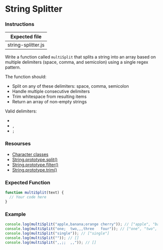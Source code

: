 # String Splitter

### Instructions

| Expected file            |
| ------------------------ |
| string-splitter.js |

Write a function called `multiSplit` that splits a string into an array based on multiple delimiters (space, comma, and semicolon) using a single regex pattern.

The function should:

- Split on any of these delimiters: space, comma, semicolon
- Handle multiple consecutive delimiters
- Trim whitespace from resulting items
- Return an array of non-empty strings

Valid delimiters: 
- ` `
- `,`
- `;`

### Resourses

- [Character classes](https://developer.mozilla.org/en-US/docs/Web/JavaScript/Guide/Regular_expressions/Character_classes)
- [String.prototype.split()](https://developer.mozilla.org/en-US/docs/Web/JavaScript/Reference/Global_Objects/String/split)
- [String.prototype.filter()](https://developer.mozilla.org/en-US/docs/Web/JavaScript/Reference/Global_Objects/String/filter)
- [String.prototype.trim()](https://developer.mozilla.org/en-US/docs/Web/JavaScript/Reference/Global_Objects/String/trim)

### Expected Function

```js
function multiSplit(text) {
  // Your code here
}
```

### Example

```js
console.log(multiSplit("apple,banana;orange cherry")); // ["apple", "banana", "orange", "cherry"]
console.log(multiSplit("one;  two,,,three   four")); // ["one", "two", "three", "four"]
console.log(multiSplit("single")); // ["single"]
console.log(multiSplit("")); // []
console.log(multiSplit(",,;;  ,,")); // []
```
